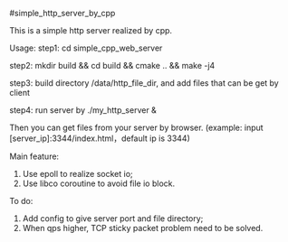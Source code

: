 #simple_http_server_by_cpp

This is a simple http server realized by cpp.


Usage:
step1: cd simple_cpp_web_server

step2: mkdir build && cd build && cmake .. && make -j4

step3: build directory /data/http_file_dir, and add files that can be get by client

step4: run server by ./my_http_server &

Then you can get files from your server by browser. (example: input [server_ip]:3344/index.html，default ip is 3344)

Main feature:
1. Use epoll to realize socket io;
2. Use libco coroutine to avoid file io block.

To do:
1. Add config to give server port and file directory;
2. When qps higher, TCP sticky packet problem need to be solved.
